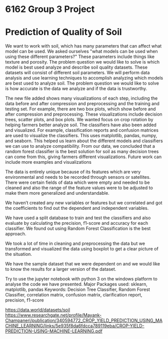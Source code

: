 # 6162 Group 3 Project
# Prediction of Quality of Soil
We want to work with soil, which has many parameters that can affect what model can be used. We asked ourselves "what models can be used when using these different parameters?" These parameters include things like texture and porosity. The problem question we would like to solve is which model is best used analyze and describe soil quality datasets. These datasets will consist of different soil parameters. We will perform data analysis and use learning techniques to accomplish analyzing which models are best used to analyze soil. The problem question we would like to solve is how accurate is the data we analyze and if the data is trustworthy.

The new file added shows many visualizations of each step, including the data before and after compression and preprocessing and the training and testing set. For example, there are two box plots, which show before and after compression and preprocessing. These visualizations include decision trees, scatter plots, and box plots. We wanted focus on crop rotation by helping farmers better analyze soil. The classifiers have also been added and visualized. For example, classification reports and confusion matrices are used to visualize the classifiers. This uses matplotlib, pandas, numpy, and seaborn. This helped us learn about the different models and classifiers we can use to analyze compatibility. From our data, we concluded that a random forest classifier is the best solution for soil as many decision trees can come from this, giving farmers different visualizations. Future work can include more examples and visualizations

The data is entirely unique because of its features which are very environmental and needs to be recorded through sensors or satellites. There were certain fields of data which were empty and needed to be cleaned and also the range of the feature values  were to be adjusted to make them more generalized and understandable. 

We haven’t created any new variables or features but we correlated and got the coefficients to find out the dependent and independent variables.

We have used a split database to train and test the classifiers and also evaluate by calculating the precision, f1-score and accuracy for each classifier. We found out using Random Forest Classification is the best approach.

We took a lot of time in cleaning and preprocessing the data but we transformed and visualized the data using boxplot to get a clear picture of the situation.

We have the sample dataset that we were dependent on and we would like to know the results for a larger version of the dataset.

Try to use the jupyter notebook  with python 3 on the windows platform to analyse the code we have presented.
Major Packages used: sklearn, matplotlib, pandas
Keywords: Decision Tree Classifier, Random Forest Classifier, correlation matrix, confusion matrix, clarification report, precision, f1-score

https://data.world/datasets/soil
https://www.researchgate.net/profile/Mayank-Champaneri/publication/340594772_CROP_YIELD_PREDICTION_USING_MACHINE_LEARNING/links/5e935f8da6fdcca789119eba/CROP-YIELD-PREDICTION-USING-MACHINE-LEARNING.pdf
